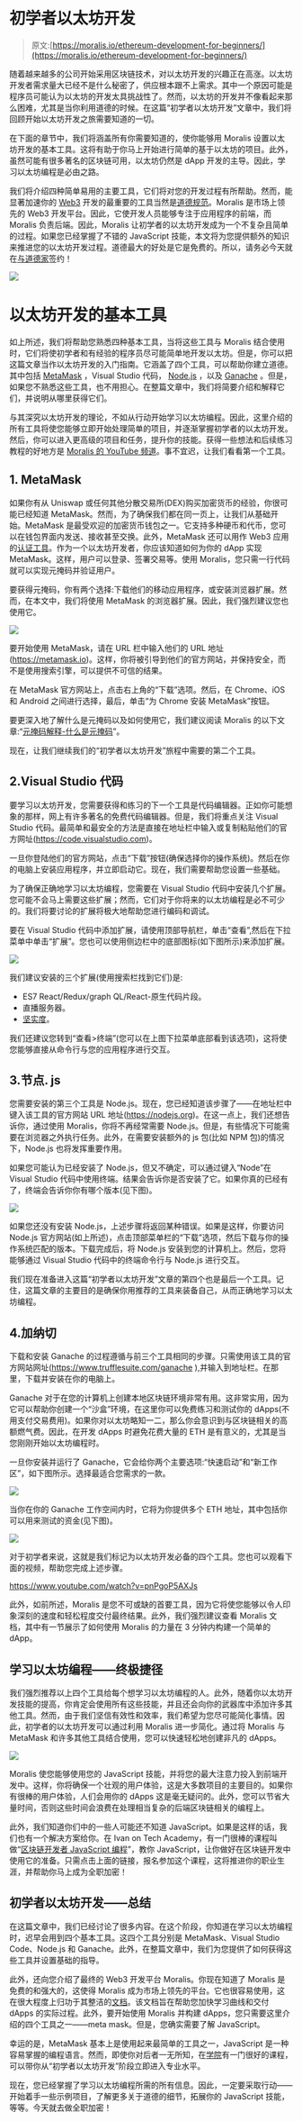 # 初学者以太坊开发

> 原文:[https://moralis.io/ethereum-development-for-beginners/](https://moralis.io/ethereum-development-for-beginners/)

随着越来越多的公司开始采用区块链技术，对以太坊开发的兴趣正在高涨。以太坊开发者需求量大已经不是什么秘密了，供应根本跟不上需求。其中一个原因可能是程序员可能认为以太坊的开发太具挑战性了。然而，以太坊的开发并不像看起来那么困难，尤其是当你利用道德的时候。在这篇“初学者以太坊开发”文章中，我们将回顾开始以太坊开发之旅需要知道的一切。

在下面的章节中，我们将涵盖所有你需要知道的，使你能够用 Moralis 设置以太坊开发的基本工具。这将有助于你马上开始进行简单的基于以太坊的项目。此外，虽然可能有很多著名的区块链可用，以太坊仍然是 dApp 开发的主导。因此，学习以太坊编程是必由之路。

我们将介绍四种简单易用的主要工具，它们将对您的开发过程有所帮助。然而，能显著加速你的 [Web3](https://moralis.io/the-ultimate-guide-to-web3-what-is-web3/) 开发的最重要的工具当然是[道德规范](https://moralis.io/)。Moralis 是市场上领先的 Web3 开发平台。因此，它使开发人员能够专注于应用程序的前端，而 Moralis 负责后端。因此，Moralis 让初学者的以太坊开发成为一个不复杂且简单的过程。如果您已经掌握了不错的 JavaScript 技能，本文将为您提供额外的知识来推进您的以太坊开发过程。道德最大的好处是它是免费的。所以，请务必今天就在[与道德家](https://admin.moralis.io/register)签约！

![](../Images/cced177c0da03b00a6c966b948a102f4.png)

# 以太坊开发的基本工具

如上所述，我们将帮助您熟悉四种基本工具，当将这些工具与 Moralis 结合使用时，它们将使初学者和有经验的程序员尽可能简单地开发以太坊。但是，你可以把这篇文章当作以太坊开发的入门指南。它涵盖了四个工具，可以帮助你建立道德。其中包括 [MetaMask](https://moralis.io/metamask-explained-what-is-metamask/) ，Visual Studio 代码， [Node.js](https://moralis.io/node-js-explained-what-is-node-js/) ，以及 [Ganache](https://moralis.io/ganache-explained-what-is-ganache-blockchain/) 。但是，如果您不熟悉这些工具，也不用担心。在整篇文章中，我们将简要介绍和解释它们，并说明从哪里获得它们。

与其深究以太坊开发的理论，不如从行动开始学习以太坊编程。因此，这里介绍的所有工具将使您能够立即开始处理简单的项目，并逐渐掌握初学者的以太坊开发。然后，你可以进入更高级的项目和任务，提升你的技能。获得一些想法和后续练习教程的好地方是 [Moralis 的 YouTube 频道](https://www.youtube.com/channel/UCgWS9Q3P5AxCWyQLT2kQhBw)。事不宜迟，让我们看看第一个工具。

## 1\. MetaMask

如果你有从 Uniswap 或任何其他分散交易所(DEX)购买加密货币的经验，你很可能已经知道 MetaMask。然而，为了确保我们都在同一页上，让我们从基础开始。MetaMask 是最受欢迎的加密货币钱包之一。它支持多种硬币和代币，您可以在钱包界面内发送、接收甚至交换。此外，MetaMask 还可以用作 Web3 应用的[认证工具](https://moralis.io/how-to-authenticate-with-metamask/)。作为一个以太坊开发者，你应该知道如何为你的 dApp 实现 MetaMask。这样，用户可以登录、签署交易等。使用 Moralis，您只需一行代码就可以实现元掩码并验证用户。

要获得元掩码，你有两个选择:下载他们的移动应用程序，或安装浏览器扩展。然而，在本文中，我们将使用 MetaMask 的浏览器扩展。因此，我们强烈建议您也使用它。

![](../Images/afed0547bf273e4e39dd1245a144b3d9.png)

要开始使用 MetaMask，请在 URL 栏中输入他们的 URL 地址(https://metamask.io)。这样，你将被引导到他们的官方网站，并保持安全，而不是使用搜索引擎，可以提供不可信的结果。

在 MetaMask 官方网站上，点击右上角的“下载”选项。然后，在 Chrome、iOS 和 Android 之间进行选择，最后，单击“为 Chrome 安装 MetaMask”按钮。

要更深入地了解什么是元掩码以及如何使用它，我们建议阅读 Moralis 的以下文章:“[元掩码解释-什么是元掩码](https://moralis.io/metamask-explained-what-is-metamask/)”。

现在，让我们继续我们的“初学者以太坊开发”旅程中需要的第二个工具。

## 2.Visual Studio 代码

要学习以太坊开发，您需要获得和练习的下一个工具是代码编辑器。正如你可能想象的那样，网上有许多著名的免费代码编辑器。但是，我们将重点关注 Visual Studio 代码。最简单和最安全的方法是直接在地址栏中输入或复制粘贴他们的官方网址(https://code.visualstudio.com)。

一旦你登陆他们的官方网站，点击“下载”按钮(确保选择你的操作系统)。然后在你的电脑上安装应用程序，并立即启动它。现在，我们需要帮助您设置一些基础。

为了确保正确地学习以太坊编程，您需要在 Visual Studio 代码中安装几个扩展。您可能不会马上需要这些扩展；然而，它们对于你将来的以太坊编程是必不可少的。我们将要讨论的扩展将极大地帮助您进行编码和调试。

要在 Visual Studio 代码中添加扩展，请使用顶部导航栏，单击“查看”,然后在下拉菜单中单击“扩展”。您也可以使用侧边栏中的底部图标(如下图所示)来添加扩展。

![](../Images/299393b9afeb9757d8c0c6280f1b430f.png)

我们建议安装的三个扩展(使用搜索栏找到它们)是:

*   ES7 React/Redux/graph QL/React-原生代码片段。
*   直播服务器。
*   [坚实度](https://moralis.io/solidity-explained-what-is-solidity/)。

我们还建议您转到“查看>终端”(您可以在上图下拉菜单底部看到该选项)，这将使您能够直接从命令行与您的应用程序进行交互。

## 3.节点. js

您需要安装的第三个工具是 Node.js。现在，您已经知道该步骤了——在地址栏中键入该工具的官方网站 URL 地址(https://nodejs.org)。在这一点上，我们还想告诉你，通过使用 Moralis，你将不再经常需要 Node.js。但是，有些情况下可能需要在浏览器之外执行任务。此外，在需要安装额外的 js 包(比如 NPM 包)的情况下，Node.js 也将发挥重要作用。

如果您可能认为已经安装了 Node.js，但又不确定，可以通过键入“Node”在 Visual Studio 代码中使用终端。结果会告诉你是否安装了它。如果你真的已经有了，终端会告诉你你有哪个版本(见下图)。

![](../Images/07c6acdd0428728cf3a1aaf22e8dfc54.png)

如果您还没有安装 Node.js，上述步骤将返回某种错误。如果是这样，你要访问 Node.js 官方网站(如上所述)，点击顶部菜单栏的“下载”选项，然后下载与你的操作系统匹配的版本。下载完成后，将 Node.js 安装到您的计算机上。然后，您将能够通过 Visual Studio 代码中的终端命令行与 Node.js 进行交互。

我们现在准备进入这篇“初学者以太坊开发”文章的第四个也是最后一个工具。记住，这篇文章的主要目的是确保你用推荐的工具来装备自己，从而正确地学习以太坊编程。

## 4.加纳切

下载和安装 Ganache 的过程遵循与前三个工具相同的步骤。只需使用该工具的官方网站网址(https://www.trufflesuite.com/ganache ),并输入到地址栏。在那里，下载并安装在你的电脑上。

Ganache 对于在您的计算机上创建本地区块链环境非常有用。这非常实用，因为它可以帮助你创建一个“沙盒”环境，在这里你可以免费练习和测试你的 dApps(不用支付交易费用)。如果你对以太坊略知一二，那么你会意识到与区块链相关的高额燃气费。因此，在开发 dApps 时避免花费大量的 ETH 是有意义的，尤其是当您刚刚开始以太坊编程时。

一旦你安装并运行了 Ganache，它会给你两个主要选项:“快速启动”和“新工作区”，如下图所示。选择最适合您需求的一款。

![](../Images/fda3ca7365aac6a6ecf7779bc371326b.png)

当你在你的 Ganache 工作空间内时，它将为你提供多个 ETH 地址，其中包括你可以用来测试的资金(见下图)。

![](../Images/05ae8dd96986efffecff1159fc297cd8.png)

对于初学者来说，这就是我们标记为以太坊开发必备的四个工具。您也可以观看下面的视频，帮助您完成上述步骤。

https://www.youtube.com/watch?v=pnPgoP5AXJs

此外，如前所述，Moralis 是您不可或缺的首要工具，因为它将使您能够以令人印象深刻的速度和轻松程度交付最终结果。此外，我们强烈建议查看 Moralis 文档，其中有一节展示了如何使用 Moralis 的力量在 3 分钟内构建一个简单的 dApp。

## 学习以太坊编程——终极捷径

我们强烈推荐以上四个工具给每个想学习以太坊编程的人。此外，随着你以太坊开发技能的提高，你肯定会使用所有这些技能，并且还会向你的武器库中添加许多其他工具。然而，由于我们坚信有效性和效率，我们希望为您尽可能简化事情。因此，初学者的以太坊开发可以通过利用 Moralis 进一步简化。通过将 Moralis 与 MetaMask 和许多其他工具结合使用，您可以快速轻松地创建非凡的 dApps。

![](../Images/7e6c944e04655fa0f847caf2d0c5ceca.png)

Moralis 使您能够使用您的 JavaScript 技能，并将您的最大注意力投入到前端开发中。这样，你将确保一个壮观的用户体验，这是大多数项目的主要目的。如果你有很棒的用户体验，人们会用你的 dApps 这是毫无疑问的。此外，您可以节省大量时间，否则这些时间会浪费在处理相当复杂的后端区块链相关的编程上。

此外，我们知道你们中的一些人可能还不知道 JavaScript。如果是这样的话，我们也有一个解决方案给你。在 Ivan on Tech Academy，有一门很棒的课程叫做“[区块链开发者 JavaScript 编程](https://academy.ivanontech.com/courses/javascript-programming-for-blockchain-developers)”，教你 JavaScript，让你做好在区块链开发中使用它的准备。只需点击上面的链接，报名参加这个课程，这将推进你的职业生涯，并帮助你马上成为全职加密！

## 初学者以太坊开发——总结

在这篇文章中，我们已经讨论了很多内容。在这个阶段，你知道在学习以太坊编程时，迟早会用到四个基本工具。这四个工具分别是 MetaMask、Visual Studio Code、Node.js 和 Ganache。此外，在整篇文章中，我们为您提供了如何获得这些工具并设置基础的指导。

此外，还向您介绍了最终的 Web3 开发平台 Moralis。你现在知道了 Moralis 是免费的和强大的，这使得 Moralis 成为市场上领先的平台。它也很容易使用，这在很大程度上归功于其整洁的[文档](https://docs.moralis.io/)。该文档旨在帮助您加快学习曲线和交付 dApps 的实际过程。此外，要开始使用 Moralis 并构建 dApps，您只需要这里介绍的四个工具之一——meta mask。但是，您确实需要了解 JavaScript。

幸运的是，MetaMask 基本上是使用起来最简单的工具之一，JavaScript 是一种容易掌握的编程语言。然而，即使你对后者一无所知，在[学院](https://academy.ivanontech.com/)有一门很好的课程，可以带你从“初学者以太坊开发”阶段立即进入专业水平。

现在，您已经掌握了学习以太坊编程所需的所有信息。因此，一定要采取行动——开始着手一些示例项目，了解更多关于道德的细节，拓展你的 JavaScript 技能，等等。今天就去做全职加密！